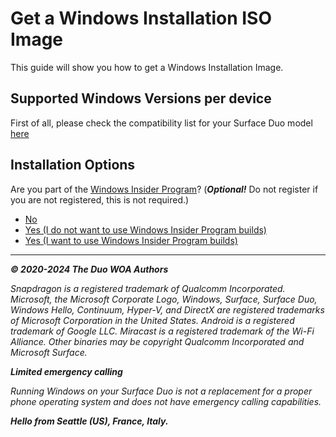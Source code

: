 # Get a Windows Installation ISO Image

This guide will show you how to get a Windows Installation Image.

## Supported Windows Versions per device

First of all, please check the compatibility list for your Surface Duo model [here](/WindowsCompatibility.md)

## Installation Options

Are you part of the [Windows Insider Program](https://insider.windows.com)? (_**Optional!**_ Do not register if you are not registered, this is not required.)

- [No](/InstallWindows/ISO/WindowsRetail-Channels.md)
- [Yes (I do not want to use Windows Insider Program builds)](/InstallWindows/ISO/WindowsRetail-Channels.md)
- [Yes (I want to use Windows Insider Program builds)](/InstallWindows/ISO/WindowsInsiderProgram-Agreement.md)

---

_**© 2020-2024 The Duo WOA Authors**_

_Snapdragon is a registered trademark of Qualcomm Incorporated. Microsoft, the Microsoft Corporate Logo, Windows, Surface, Surface Duo, Windows Hello, Continuum, Hyper-V, and DirectX are registered trademarks of Microsoft Corporation in the United States. Android is a registered trademark of Google LLC. Miracast is a registered trademark of the Wi-Fi Alliance. Other binaries may be copyright Qualcomm Incorporated and Microsoft Surface._

_**Limited emergency calling**_

_Running Windows on your Surface Duo is not a replacement for a proper phone operating system and does not have emergency calling capabilities._

_**Hello from Seattle (US), France, Italy.**_